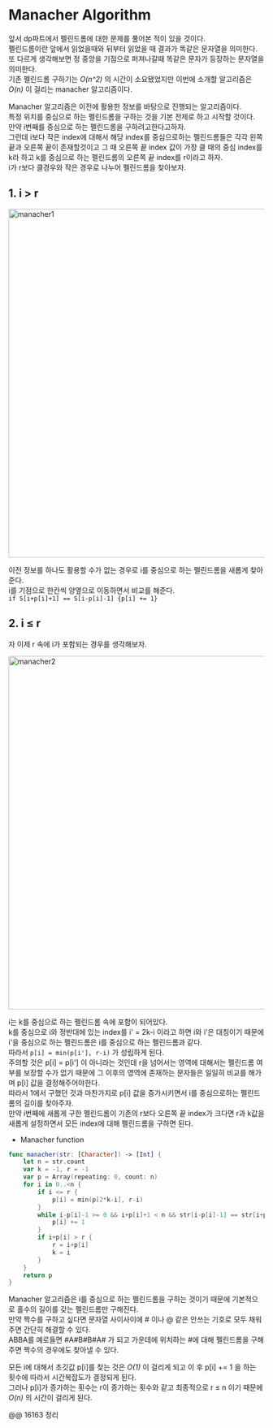 # Manacher Algorithm
앞서 dp파트에서 펠린드롬에 대한 문제를 풀어본 적이 있을 것이다.  
펠린드롬이란 앞에서 읽었을때와 뒤부터 읽었을 때 결과가 똑같은 문자열을 의미한다.  
또 다르게 생각해보면 정 중앙을 기점으로 퍼져나갈때 똑같은 문자가 등장하는 문자열을 의미한다.  
기존 펠린드롬 구하기는 *O(n^2)* 의 시간이 소요됐었지만 이번에 소개할 알고리즘은 *O(n)* 이 걸리는 manacher 알고리즘이다.  
  
Manacher 알고리즘은 이전에 활용한 정보를 바탕으로 진행되는 알고리즘이다.  
특정 위치를 중심으로 하는 펠린드롬을 구하는 것을 기본 전제로 하고 시작할 것이다.  
만약 i번째를 중심으로 하는 펠린드롬을 구하려고한다고하자.  
그런데 i보다 작은 index에 대해서 해당 index를 중심으로하는 펠린드롬들은 각각 왼쪽 끝과 오른쪽 끝이 존재할것이고 그 때 오른쪽 끝 index 값이 가장 클 때의 중심 index를 k라 하고 k를 중심으로 하는 펠린드롬의 오른쪽 끝 index를 r이라고 하자.  
i가 r보다 클경우와 작은 경우로 나누어 펠린드롬을 찾아보자.  
## 1. i > r 

<img width="687" alt="manacher1" src="https://user-images.githubusercontent.com/78075226/121800645-183c3580-cc6e-11eb-824b-9f3a2dc641ec.png">

이전 정보를 하나도 활용할 수가 없는 경우로 i를 중심으로 하는 펠린드롬을 새롭게 찾아준다.  
i를 기점으로 한칸씩 양옆으로 이동하면서 비교를 해준다.  
`if S[i+p[i]+1] == S[i-p[i]-1] {p[i] += 1}`

## 2. i &le; r

자 이제 r 속에 i가 포함되는 경우를 생각해보자.  

<img width="696" alt="manacher2" src="https://user-images.githubusercontent.com/78075226/121800644-16727200-cc6e-11eb-89b1-e118769e0d3b.png">

i는 k를 중심으로 하는 펠린드롬 속에 포함이 되어있다.  
k를 중심으로 i와 정반대에 있는 index를 i' = 2k-i 이라고 하면 i와 i'은 대칭이기 때문에 i'을 중심으로 하는 펠린드롬은 i를 중심으로 하는 펠린드롬과 같다.  
따라서 `p[i] = min(p[i'], r-i)` 가 성립하게 된다.  
주의할 것은 p[i] = p[i'] 이 아니라는 것인데 r을 넘어서는 영역에 대해서는 펠린드롬 여부를 보장할 수가 없기 때문에 그 이후의 영역에 존재하는 문자들은 일일히 비교를 해가며 p[i] 값을 결정해주어야한다.  
따라서 1에서 구했던 것과 마찬가지로 p[i] 값을 증가시키면서 i를 중심으로하는 펠린드롬의 길이를 찾아주자.  
만약 i번째에 새롭게 구한 펠린드롬이 기존의 r보다 오른쪽 끝 index가 크다면 r과 k값을 새롭게 설정하면서 모든 index에 대해 펠린드롬을 구하면 된다.  
- Manacher function
```swift
func manacher(str: [Character]) -> [Int] {
    let n = str.count
    var k = -1, r = -1
    var p = Array(repeating: 0, count: n)
    for i in 0..<n {
        if i <= r {
            p[i] = min(p[2*k-i], r-i)
        }
        while i-p[i]-1 >= 0 && i+p[i]+1 < n && str[i-p[i]-1] == str[i+p[i]+1] {
            p[i] += 1
        }
        if i+p[i] > r {
            r = i+p[i]
            k = i
        }
    }
    return p
}
```
Manacher 알고리즘은 i를 중심으로 하는 펠린드롬을 구하는 것이기 때문에 기본적으로 홀수의 길이를 갖는 펠린드롬만 구해진다.  
만약 짝수를 구하고 싶다면 문자열 사이사이에 # 이나 @ 같은 안쓰는 기호로 모두 채워주면 간단히 해결할 수 있다.  
ABBA를 예로들면 #A#B#B#A# 가 되고 가운데에 위치하는 #에 대해 펠린드롬을 구해주면 짝수의 경우에도 찾아낼 수 있다.  
  
모든 i에 대해서 초깃값 p[i]를 찾는 것은 *O(1)* 이 걸리게 되고 이 후 p[i] += 1 을 하는 횟수에 따라서 시간복잡도가 결정되게 된다.  
그러나 p[i]가 증가하는 횟수는 r이 증가하는 횟수와 같고 최종적으로 r &le; n 이기 때문에 *O(n)* 의 시간이 걸리게 된다.  

@@ 16163 정리
